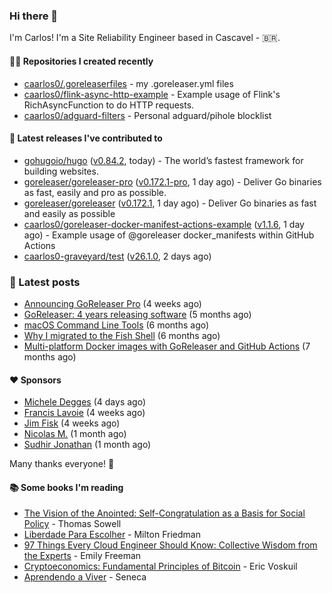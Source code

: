 ### Hi there 👋

I'm Carlos! I'm a Site Reliability Engineer based in Cascavel - 🇧🇷.

#### 👨‍💻 Repositories I created recently
- [caarlos0/.goreleaserfiles](https://github.com/caarlos0/.goreleaserfiles) - my .goreleaser.yml files
- [caarlos0/flink-async-http-example](https://github.com/caarlos0/flink-async-http-example) - Example usage of Flink&#39;s RichAsyncFunction to do HTTP requests.
- [caarlos0/adguard-filters](https://github.com/caarlos0/adguard-filters) - Personal adguard/pihole blocklist

#### 🚀 Latest releases I've contributed to


- [gohugoio/hugo](https://github.com/gohugoio/hugo) ([v0.84.2](https://github.com/gohugoio/hugo/releases/tag/v0.84.2), today) - The world’s fastest framework for building websites.
- [goreleaser/goreleaser-pro](https://github.com/goreleaser/goreleaser-pro) ([v0.172.1-pro](https://github.com/goreleaser/goreleaser-pro/releases/tag/v0.172.1-pro), 1 day ago) - Deliver Go binaries as fast, easily and pro as possible.
- [goreleaser/goreleaser](https://github.com/goreleaser/goreleaser) ([v0.172.1](https://github.com/goreleaser/goreleaser/releases/tag/v0.172.1), 1 day ago) - Deliver Go binaries as fast and easily as possible
- [caarlos0/goreleaser-docker-manifest-actions-example](https://github.com/caarlos0/goreleaser-docker-manifest-actions-example) ([v1.1.6](https://github.com/caarlos0/goreleaser-docker-manifest-actions-example/releases/tag/v1.1.6), 1 day ago) - Example usage of @goreleaser docker_manifests within GitHub Actions
- [caarlos0-graveyard/test](https://github.com/caarlos0-graveyard/test) ([v26.1.0](https://github.com/caarlos0-graveyard/test/releases/tag/v26.1.0), 2 days ago)

### 📄 Latest posts
- [Announcing GoReleaser Pro](https://carlosbecker.com/posts/goreleaser-pro/) (4 weeks ago)
- [GoReleaser: 4 years releasing software](https://carlosbecker.com/posts/goreleaser-4-years/) (5 months ago)
- [macOS Command Line Tools](https://carlosbecker.com/posts/xcode-select/) (6 months ago)
- [Why I migrated to the Fish Shell](https://carlosbecker.com/posts/fish/) (6 months ago)
- [Multi-platform Docker images with GoReleaser and GitHub Actions](https://carlosbecker.com/posts/multi-platform-docker-images-goreleaser-gh-actions/) (7 months ago)

#### ❤️ Sponsors
- [Michele Degges](https://github.com/mdeggies) (4 days ago)
- [Francis Lavoie](https://github.com/francislavoie) (4 weeks ago)
- [Jim Fisk](https://github.com/jimafisk) (4 weeks ago)
- [Nicolas M.](https://github.com/penguwin) (1 month ago)
- [Sudhir Jonathan](https://github.com/sudhirj) (1 month ago)

Many thanks everyone! 🙏

#### 📚 Some books I'm reading
- [The Vision of the Anointed: Self-Congratulation as a Basis for Social Policy](https://www.goodreads.com/book/show/3044.The_Vision_of_the_Anointed) - Thomas Sowell
- [Liberdade Para Escolher](https://www.goodreads.com/book/show/17238591-liberdade-para-escolher) - Milton Friedman
- [97 Things Every Cloud Engineer Should Know: Collective Wisdom from the Experts](https://www.goodreads.com/book/show/53483754-97-things-every-cloud-engineer-should-know) - Emily Freeman
- [Cryptoeconomics: Fundamental Principles of Bitcoin](https://www.goodreads.com/book/show/56919322-cryptoeconomics) - Eric Voskuil
- [Aprendendo a Viver](https://www.goodreads.com/book/show/28219486-aprendendo-a-viver) - Seneca
